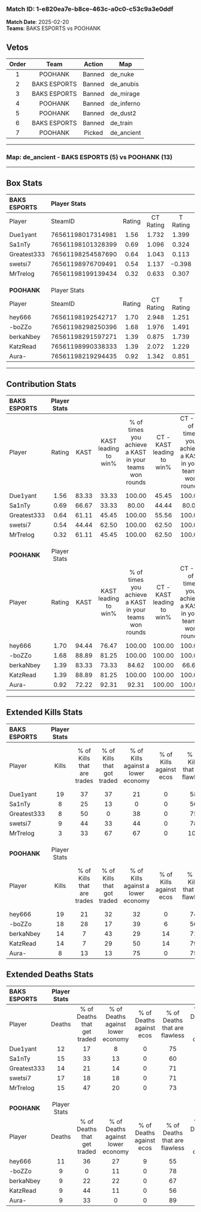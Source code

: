 ### Match ID: 1-e820ea7e-b8ce-463c-a0c0-c53c9a3e0ddf  
**Match Date**: 2025-02-20  
**Teams**: BAKS ESPORTS vs POOHANK  

## Vetos  

| Order | Team | Action | Map |
| :---: | :--: | :----: | --- |
| 1 | POOHANK | Banned | de_nuke |
| 2 | BAKS ESPORTS | Banned | de_anubis |
| 3 | BAKS ESPORTS | Banned | de_mirage |
| 4 | POOHANK | Banned | de_inferno |
| 5 | POOHANK | Banned | de_dust2 |
| 6 | BAKS ESPORTS | Banned | de_train |
| 7 | POOHANK | Picked | de_ancient |

---  

### **Map**: de_ancient - BAKS ESPORTS (5) vs POOHANK (13)  
---  

## Box Stats  

| **BAKS ESPORTS** | Player Stats      |        |           |          |       |       |       |         |        |      |     |
| :- | :- | :-: | :-: | :-: | :-: | :-: | :-: | :-: | :-: | :-: | :-: |
| Player           | SteamID           | Rating | CT Rating | T Rating | KAST  |  ADR  | Kills | Assists | Deaths | K/D  | HS% |
| Due1yant         | 76561198017314981 |  1.56  |   1.732   |  1.399   | 83.33 | 102.8 |  19   |    1    |   12   | 1.58 | 57  |
| Sa1nTy           | 76561198101328399 |  0.69  |   1.096   |  0.324   | 66.67 | 55.7  |   8   |    4    |   15   | 0.53 | 87  |
| Greatest333      | 76561198254587690 |  0.64  |   1.043   |  0.113   | 61.11 | 44.5  |   8   |    4    |   14   | 0.57 | 50  |
| swetsi7          | 76561198976709491 |  0.54  |   1.137   |  -0.398  | 44.44 | 62.4  |   9   |    4    |   17   | 0.53 | 22  |
| MrTrelog         | 76561198199139434 |  0.32  |   0.633   |  0.307   | 61.11 | 30.7  |   3   |    2    |   15   | 0.20 | 66  |
|                  |                   |        |           |          |       |       |       |         |        |      |     |
|                  |                   |        |           |          |       |       |       |         |        |      |     |
|                  |                   |        |           |          |       |       |       |         |        |      |     |
| **POOHANK**      | Player Stats      |        |           |          |       |       |       |         |        |      |     |
| Player           | SteamID           | Rating | CT Rating | T Rating | KAST  |  ADR  | Kills | Assists | Deaths | K/D  | HS% |
| hey666           | 76561198192542717 |  1.70  |   2.948   |  1.251   | 94.44 | 103.9 |  19   |    5    |   11   | 1.73 | 36  |
| -boZZo           | 76561198298250396 |  1.68  |   1.976   |  1.491   | 88.89 | 105.2 |  18   |    6    |   9    | 2.00 | 61  |
| berkaNbey        | 76561198291597271 |  1.39  |   0.875   |  1.739   | 83.33 | 93.6  |  14   |    3    |   9    | 1.56 | 42  |
| KatzRead         | 76561198990338333 |  1.39  |   2.072   |  1.229   | 88.89 | 80.8  |  14   |    3    |   9    | 1.56 | 85  |
| Aura-            | 76561198219294435 |  0.92  |   1.342   |  0.851   | 72.22 | 53.5  |   8   |    7    |   9    | 0.89 | 50  |
---  

## Contribution Stats  

| **BAKS ESPORTS** | Player Stats |       |                      |                                                        |                           |                                                             |                          |                                                            |
| :- | :-: | :-: | :-: | :-: | :-: | :-: | :-: | :-: |
| Player           |    Rating    | KAST  | KAST leading to win% | % of times you achieve a KAST in your teams won rounds | CT - KAST leading to win% | CT - % of times you achieve a KAST in your teams won rounds | T - KAST leading to win% | T - % of times you achieve a KAST in your teams won rounds |
| Due1yant         |     1.56     | 83.33 |        33.33         |                         100.00                         |           45.45           |                           100.00                            |           0.00           |                            0.00                            |
| Sa1nTy           |     0.69     | 66.67 |        33.33         |                         80.00                          |           44.44           |                            80.00                            |           0.00           |                            0.00                            |
| Greatest333      |     0.64     | 61.11 |        45.45         |                         100.00                         |           55.56           |                           100.00                            |           0.00           |                            0.00                            |
| swetsi7          |     0.54     | 44.44 |        62.50         |                         100.00                         |           62.50           |                           100.00                            |           0.00           |                            0.00                            |
| MrTrelog         |     0.32     | 61.11 |        45.45         |                         100.00                         |           62.50           |                           100.00                            |           0.00           |                            0.00                            |
|                  |              |       |                      |                                                        |                           |                                                             |                          |                                                            |
|                  |              |       |                      |                                                        |                           |                                                             |                          |                                                            |
|                  |              |       |                      |                                                        |                           |                                                             |                          |                                                            |
| **POOHANK**      | Player Stats |       |                      |                                                        |                           |                                                             |                          |                                                            |
| Player           |    Rating    | KAST  | KAST leading to win% | % of times you achieve a KAST in your teams won rounds | CT - KAST leading to win% | CT - % of times you achieve a KAST in your teams won rounds | T - KAST leading to win% | T - % of times you achieve a KAST in your teams won rounds |
| hey666           |     1.70     | 94.44 |        76.47         |                         100.00                         |          100.00           |                           100.00                            |          63.64           |                           100.00                           |
| -boZZo           |     1.68     | 88.89 |        81.25         |                         100.00                         |          100.00           |                           100.00                            |          70.00           |                           100.00                           |
| berkaNbey        |     1.39     | 83.33 |        73.33         |                         84.62                          |          100.00           |                            66.67                            |          63.64           |                           100.00                           |
| KatzRead         |     1.39     | 88.89 |        81.25         |                         100.00                         |          100.00           |                           100.00                            |          70.00           |                           100.00                           |
| Aura-            |     0.92     | 72.22 |        92.31         |                         92.31                          |          100.00           |                           100.00                            |          85.71           |                           85.71                            |
---  

## Extended Kills Stats  

| **BAKS ESPORTS** | Player Stats |                            |                            |                                    |                         |                              |                                 |                                       |                    |           |
| :- | :-: | :-: | :-: | :-: | :-: | :-: | :-: | :-: | :-: | :-: |
| Player           |    Kills     | % of Kills that are trades | % of Kills that got traded | % of Kills against a lower economy | % of Kills against ecos | % of Kills that are flawless | % of Kills that are close duels | % of Kills that are assisted by flash | Pistol Round Kills | AWP Kills |
| Due1yant         |      19      |             37             |             37             |                 21                 |            0            |              58              |                0                |                   0                   |         0          |     3     |
| Sa1nTy           |      8       |             25             |             13             |                 0                  |            0            |              50              |                0                |                   0                   |         1          |     1     |
| Greatest333      |      8       |             50             |             0              |                 38                 |            0            |              75              |                0                |                   0                   |         0          |     1     |
| swetsi7          |      9       |             44             |             33             |                 44                 |            0            |              78              |               11                |                  11                   |         1          |     0     |
| MrTrelog         |      3       |             33             |             67             |                 67                 |            0            |             100              |                0                |                   0                   |         0          |     0     |
|                  |              |                            |                            |                                    |                         |                              |                                 |                                       |                    |           |
|                  |              |                            |                            |                                    |                         |                              |                                 |                                       |                    |           |
|                  |              |                            |                            |                                    |                         |                              |                                 |                                       |                    |           |
| **POOHANK**      | Player Stats |                            |                            |                                    |                         |                              |                                 |                                       |                    |           |
| Player           |    Kills     | % of Kills that are trades | % of Kills that got traded | % of Kills against a lower economy | % of Kills against ecos | % of Kills that are flawless | % of Kills that are close duels | % of Kills that are assisted by flash | Pistol Round Kills | AWP Kills |
| hey666           |      19      |             21             |             32             |                 32                 |            0            |              74              |                0                |                   0                   |         4          |     3     |
| -boZZo           |      18      |             28             |             17             |                 39                 |            6            |              56              |                6                |                   6                   |         0          |     1     |
| berkaNbey        |      14      |             7              |             43             |                 29                 |           14            |              71              |                7                |                   7                   |         0          |     1     |
| KatzRead         |      14      |             7              |             29             |                 50                 |           14            |              79              |                7                |                   0                   |         0          |     2     |
| Aura-            |      8       |             13             |             13             |                 75                 |            0            |              75              |                0                |                  13                   |         0          |     0     |
## Extended Deaths Stats  

| **BAKS ESPORTS** | Player Stats |                             |                                   |                          |                               |                            |                           |               |
| :- | :-: | :-: | :-: | :-: | :-: | :-: | :-: | :-: |
| Player           |    Deaths    | % of Deaths that get traded | % of Deaths against lower economy | % of Deaths against ecos | % of Deaths that are flawless | % of Deaths that are close | % of Deaths while blinded | Deaths to AWP |
| Due1yant         |      12      |             17              |                 8                 |            0             |              75               |             0              |             0             |       0       |
| Sa1nTy           |      15      |             33              |                13                 |            0             |              60               |             7              |            13             |       3       |
| Greatest333      |      14      |             21              |                14                 |            0             |              71               |             7              |             0             |       1       |
| swetsi7          |      17      |             18              |                18                 |            0             |              71               |             6              |             6             |       0       |
| MrTrelog         |      15      |             47              |                20                 |            0             |              73               |             0              |             0             |       0       |
|                  |              |                             |                                   |                          |                               |                            |                           |               |
|                  |              |                             |                                   |                          |                               |                            |                           |               |
|                  |              |                             |                                   |                          |                               |                            |                           |               |
| **POOHANK**      | Player Stats |                             |                                   |                          |                               |                            |                           |               |
| Player           |    Deaths    | % of Deaths that get traded | % of Deaths against lower economy | % of Deaths against ecos | % of Deaths that are flawless | % of Deaths that are close | % of Deaths while blinded | Deaths to AWP |
| hey666           |      11      |             36              |                27                 |            9             |              55               |             0              |             0             |       0       |
| -boZZo           |      9       |              0              |                11                 |            0             |              78               |             0              |             0             |       1       |
| berkaNbey        |      9       |             22              |                22                 |            0             |              67               |             0              |             0             |       0       |
| KatzRead         |      9       |             44              |                11                 |            0             |              56               |             11             |            11             |       0       |
| Aura-            |      9       |             33              |                 0                 |            0             |              89               |             0              |             0             |       1       |
